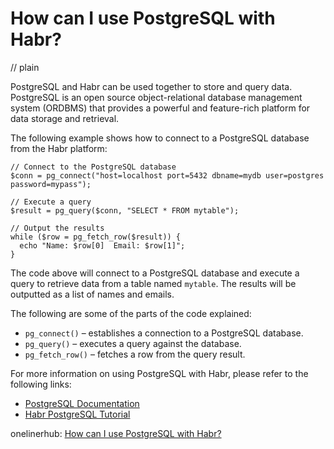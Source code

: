 # How can I use PostgreSQL with Habr?
// plain

PostgreSQL and Habr can be used together to store and query data. PostgreSQL is an open source object-relational database management system (ORDBMS) that provides a powerful and feature-rich platform for data storage and retrieval.

The following example shows how to connect to a PostgreSQL database from the Habr platform:

```
// Connect to the PostgreSQL database
$conn = pg_connect("host=localhost port=5432 dbname=mydb user=postgres password=mypass");

// Execute a query
$result = pg_query($conn, "SELECT * FROM mytable");

// Output the results
while ($row = pg_fetch_row($result)) {
  echo "Name: $row[0]  Email: $row[1]";
}
```

The code above will connect to a PostgreSQL database and execute a query to retrieve data from a table named `mytable`. The results will be outputted as a list of names and emails.

The following are some of the parts of the code explained:

- `pg_connect()` – establishes a connection to a PostgreSQL database.
- `pg_query()` – executes a query against the database.
- `pg_fetch_row()` – fetches a row from the query result.

For more information on using PostgreSQL with Habr, please refer to the following links:

- [PostgreSQL Documentation](https://www.postgresql.org/docs/)
- [Habr PostgreSQL Tutorial](https://habr.com/en/post/453614/)

onelinerhub: [How can I use PostgreSQL with Habr?](https://onelinerhub.com/postgresql/how-can-i-use-postgresql-with-habr)